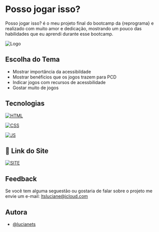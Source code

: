 
# Posso jogar isso?
Posso jogar isso? é o meu projeto final do bootcamp da {reprograma} e realizado com muito amor e dedicação, mostrando um pouco das habilidades que eu aprendi durante esse bootcamp. 

![Logo](https://i.imgur.com/fMFfrsM.png)


## Escolha do Tema

- Mostrar importância da acessibildade 
- Mostrar benéficios que os jogos trazem para PCD
- Indicar jogos com recursos de acessbilidade
- Gostar muito de jogos 


## Tecnologias

[![HTML](https://img.shields.io/badge/HTML5-E34F26?style=for-the-badge&logo=html5&logoColor=white)]()

[![CSS](https://img.shields.io/badge/CSS3-1572B6?style=for-the-badge&logo=css3&logoColor=white)]()

[![JS](https://img.shields.io/badge/JavaScript-323330?style=for-the-badge&logo=javascript&logoColor=F7DF1E)]()


## 🔗 Link do Site
[![SITE](https://img.shields.io/badge/website-000000?style=for-the-badge&logo=About.me&logoColor=white)](https://possojogarisso.netlify.app/index.html)

## Feedback

Se você tem alguma seguestão ou gostaria de falar sobre o projeto me envie um e-mail: ltsluciane@icloud.com

## Autora

- [@lucianets](https://github.com/lucianets)


